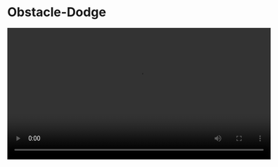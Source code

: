 # Obstacle-Dodge
<video width="600" controls>
  <source src="https://github.com/M-Shaharyar/Obstacle-Dodge/blob/main/Game%20Video/Obstacle%20Dodge.mp4" type="video/mp4">
  Your browser does not support the video tag.
</video>
